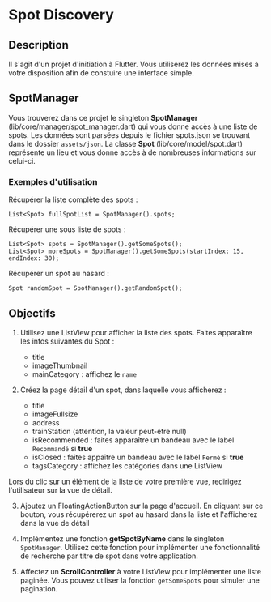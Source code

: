 # Spot Discovery
## Description
Il s'agit d'un projet d'initiation à Flutter.
Vous utiliserez les données mises à votre disposition afin de constuire une interface simple.

## SpotManager
Vous trouverez dans ce projet le singleton **SpotManager** (lib/core/manager/spot_manager.dart) qui vous donne accès à une liste de spots.
Les données sont parsées depuis le fichier spots.json se trouvant dans le dossier `assets/json`.
La classe **Spot** (lib/core/model/spot.dart) représente un lieu et vous donne accès à de nombreuses informations sur celui-ci.

### Exemples d'utilisation
Récupérer la liste complète des spots :
```
List<Spot> fullSpotList = SpotManager().spots;
```

Récupérer une sous liste de spots :
```
List<Spot> spots = SpotManager().getSomeSpots();
List<Spot> moreSpots = SpotManager().getSomeSpots(startIndex: 15, endIndex: 30);
```

Récupérer un spot au hasard :
```
Spot randomSpot = SpotManager().getRandomSpot();
```

## Objectifs
1. Utilisez une ListView pour afficher la liste des spots. Faites apparaître les infos suivantes du Spot :
    - title
    - imageThumbnail
    - mainCategory : affichez  le `name`

2. Créez la page détail d'un spot, dans laquelle vous afficherez :
    - title
    - imageFullsize
    - address
    - trainStation (attention, la valeur peut-être null)
    - isRecommended : faites apparaître un bandeau avec le label `Recommandé` si **true**
    - isClosed : faites appaître un bandeau avec le label `Fermé` si **true**
    - tagsCategory : affichez les catégories dans une ListView

Lors du clic sur un élément de la liste de votre première vue, redirigez l'utilisateur sur la vue de détail.

3. Ajoutez un FloatingActionButton sur la page d'accueil.
   En cliquant sur ce bouton, vous récupérerez un spot au hasard dans la liste et l'afficherez dans la vue de détail

4. Implémentez une fonction **getSpotByName** dans le singleton `SpotManager`.
   Utilisez cette fonction pour implémenter une fonctionnalité de recherche par titre de spot dans votre application.

5. Affectez un **ScrollController** à votre ListView pour implémenter une liste paginée.
   Vous pouvez utiliser la fonction `getSomeSpots` pour simuler une pagination.